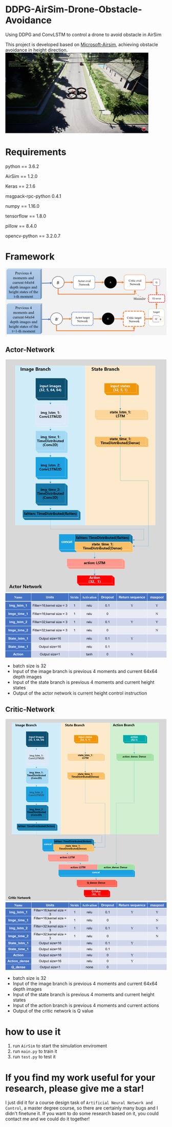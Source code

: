 # DDPG-AirSim-Drone-Obstacle-Avoidance
Using DDPG and ConvLSTM to control a drone to avoid obstacle in AirSim

This project is developed based on [Microsoft-Airsim](https://github.com/microsoft/AirSim), achieving obstacle avoidance in height direction.
![image](./images/demo.png)
# Requirements
python == 3.6.2

AirSim == 1.2.0

Keras == 2.1.6

msgpack-rpc-python 0.4.1

numpy == 1.16.0

tensorflow == 1.8.0

pillow == 8.4.0

opencv-python == 3.2.0.7

# Framework
![image](./images/framework.png)


## Actor-Network
![image](./images/actor_net.png)
![image](./images/actor_details.png)
- batch size is 32
- Input of the image branch is previous 4 moments and current 64x64 depth images
- Input of the state branch is previous 4 moments and current height states
- Output of the actor network is current height control instruction


## Critic-Network
![image](./images/critic_net.png)
![image](./images/critic_details.png)
- batch size is 32
- Input of the image branch is previous 4 moments and current 64x64 depth images
- Input of the state branch is previous 4 moments and current height states
- Input of the action branch is previous 4 moments and current actions
- Output of the critic network is Q value


# how to use it
1. run `AirSim` to start the simulation enviroment
2. run `main.py` to train it
3. run `test.py` to test it


# If you find my work useful for your research, please give me a star!
I just did it for a course design task of `Artificial Neural Network and Control`, a master degree course, so there are certainly many bugs and I didn't finetune it.
If you want to do some research based on it, you could contact me and we could do it together!
